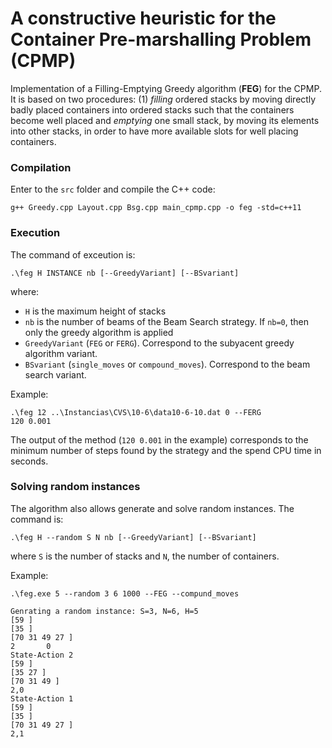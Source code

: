 # A constructive heuristic for the Container Pre-marshalling Problem (CPMP)

Implementation of a Filling-Emptying Greedy algorithm (**FEG**) for the CPMP. It is based on two procedures: (1) *filling* ordered stacks by moving directly badly placed containers into ordered stacks such that the containers become well placed and *emptying* one small stack, by moving its elements into other stacks, in order to have more available slots for well placing containers.


### Compilation

Enter to the `src` folder and compile the C++ code:

````
g++ Greedy.cpp Layout.cpp Bsg.cpp main_cpmp.cpp -o feg -std=c++11
````

### Execution

The command of exceution is:
````
.\feg H INSTANCE nb [--GreedyVariant] [--BSvariant]
````

where:
* `H` is the maximum height of stacks
* `nb` is the number of beams of the Beam Search strategy. If `nb=0`, then only the greedy algorithm is applied
* `GreedyVariant` (`FEG` or `FERG`). Correspond to the subyacent greedy algorithm variant.
* `BSvariant` (`single_moves` or `compound_moves`). Correspond to the beam search variant.


Example:
````
.\feg 12 ..\Instancias\CVS\10-6\data10-6-10.dat 0 --FERG
120 0.001
````

The output of the method (`120 0.001` in the example) corresponds to the minimum number of steps found by the strategy and the spend CPU time in seconds.

### Solving random instances

The algorithm also allows generate and solve random instances. The command is:
````
.\feg H --random S N nb [--GreedyVariant] [--BSvariant]
````
where `S` is the number of stacks and `N`, the number of containers.

Example:
````
.\feg.exe 5 --random 3 6 1000 --FEG --compund_moves

Genrating a random instance: S=3, N=6, H=5
[59 ]
[35 ]
[70 31 49 27 ]
2       0
State-Action 2
[59 ]
[35 27 ]
[70 31 49 ]
2,0
State-Action 1
[59 ]
[35 ]
[70 31 49 27 ]
2,1
````
